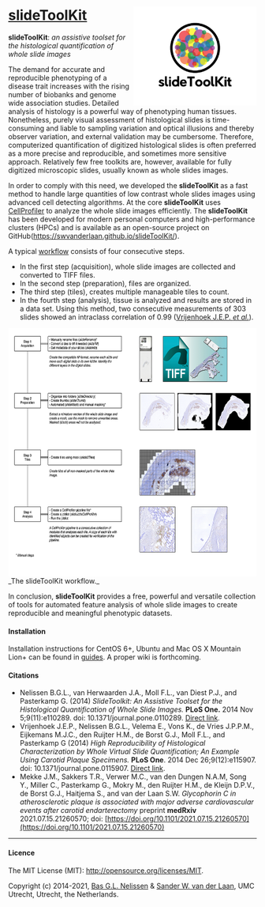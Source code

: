 [slideToolKit](https://github.com/swvanderlaan/slideToolKit)<img align="right" height="200" src=images/slideToolKit_logo_print_transparent.png>
============

**slideToolKit**: _an assistive toolset for the histological quantification of whole slide images_

The demand for accurate and reproducible phenotyping of a disease trait increases with the rising number of biobanks and genome wide association studies. Detailed analysis of histology is a powerful way of phenotyping human tissues. Nonetheless, purely visual assessment of histological slides is time-consuming and liable to sampling variation and optical illusions and thereby observer variation, and external validation may be cumbersome. Therefore, computerized quantification of digitized histological slides is often preferred as a more precise and reproducible, and sometimes more sensitive approach. Relatively few free toolkits are, however, available for fully digitized microscopic slides, usually known as whole slides images.

In order to comply with this need, we developed the **slideToolKit** as a fast method to handle large quantities of low contrast whole slides images using advanced cell detecting algorithms. At the core **slideToolKit** uses [CellProfiler](http://cellprofiler.org) to analyze the whole slide images efficiently. The **slideToolKit** has been developed for modern personal computers and high-performance clusters (HPCs) and is available as an open-source project on GitHub(https://swvanderlaan.github.io/slideToolKit/).

A typical [workflow](images/slideToolkit.workflow.png) consists of four consecutive steps. 
- In the first step (acquisition), whole slide images are collected and converted to TIFF files. 
- In the second step (preparation), files are organized. 
- The third step (tiles), creates multiple manageable tiles to count. 
- In the fourth step (analysis), tissue is analyzed and results are stored in a data set. Using this method, two consecutive measurements of 303 slides showed an intraclass correlation of 0.99 ([Vrijenhoek J.E.P. _et al._](https://www.ncbi.nlm.nih.gov/pubmed/25541691)).

<img align="center" width="640" height="503" src=images/slideToolkit.workflow.small.png>
_The slideToolKit workflow._

In conclusion, **slideToolKit** provides a free, powerful and versatile collection of tools for automated feature analysis of whole slide images to create reproducible and meaningful phenotypic datasets.


#### Installation
Installation instructions for CentOS 6+, Ubuntu and Mac OS X Mountain Lion+ can be found in [guides](https://github.com/swvanderlaan/slideToolKit/tree/master/guides). A proper wiki is forthcoming.


#### Citations
- Nelissen B.G.L., van Herwaarden J.A., Moll F.L., van Diest P.J., and Pasterkamp G. (2014) _SlideToolkit: An Assistive Toolset for the Histological Quantification of Whole Slide Images._ **PLoS One.** 2014 Nov 5;9(11):e110289. doi: 10.1371/journal.pone.0110289. [Direct link](http://journals.plos.org/plosone/article?id=10.1371/journal.pone.0110289).
- Vrijenhoek J.E.P., Nelissen B.G.L., Velema E., Vons K., de Vries J.P.P.M., Eijkemans M.J.C., den Ruijter H.M., de Borst G.J., Moll F.L., and Pasterkamp G (2014) _High Reproducibility of Histological Characterization by Whole Virtual Slide Quantification; An Example Using Carotid Plaque Specimens._ **PLoS One**. 2014 Dec 26;9(12):e115907. doi: 10.1371/journal.pone.0115907. [Direct link](http://journals.plos.org/plosone/article?id=10.1371/journal.pone.0115907).
- Mekke J.M., Sakkers T.R., Verwer M.C., van den Dungen N.A.M, Song Y., Miller C., Pasterkamp G., Mokry M., den Ruijter H.M., de Kleijn D.P.V., de Borst G.J., Haitjema S., and van der Laan S.W. _Glycophorin C in atherosclerotic plaque is associated with major adverse cardiovascular events after carotid endarterectomy_ preprint **medRxiv** 2021.07.15.21260570; doi: [https://doi.org/10.1101/2021.07.15.21260570](https://doi.org/10.1101/2021.07.15.21260570)


-----------------------------------------------
#### Licence
The MIT License (MIT): <http://opensource.org/licenses/MIT>.

Copyright (c) 2014-2021, [Bas G.L. Nelissen](https://github.com/bglnelissen) & [Sander W. van der Laan](https://github.com/swvanderlaan), UMC Utrecht, Utrecht, the Netherlands.

